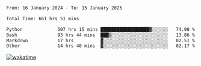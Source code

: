 <!--START_SECTION:waka-->

```txt
From: 16 January 2024 - To: 15 January 2025

Total Time: 661 hrs 51 mins

Python             507 hrs 15 mins ██████████████████▓░░░░░░   74.98 %
Bash               93 hrs 44 mins  ███▒░░░░░░░░░░░░░░░░░░░░░   13.86 %
Markdown           17 hrs          ▓░░░░░░░░░░░░░░░░░░░░░░░░   02.51 %
Other              14 hrs 40 mins  ▓░░░░░░░░░░░░░░░░░░░░░░░░   02.17 %
```

<!--END_SECTION:waka-->
[![wakatime](https://wakatime.com/badge/user/5f89a63a-5294-4958-ad30-2b3455e63f2a.svg)](https://wakatime.com/@5f89a63a-5294-4958-ad30-2b3455e63f2a)
